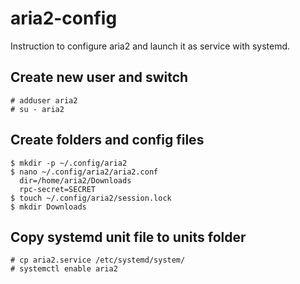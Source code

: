 # aria2-config
Instruction to configure aria2 and launch it as service with systemd.

## Create new user and switch

    # adduser aria2
    # su - aria2

## Create folders and config files

    $ mkdir -p ~/.config/aria2
    $ nano ~/.config/aria2/aria2.conf
      dir=/home/aria2/Downloads
      rpc-secret=SECRET
    $ touch ~/.config/aria2/session.lock
    $ mkdir Downloads
  
## Copy systemd unit file to units folder

    # cp aria2.service /etc/systemd/system/
    # systemctl enable aria2

